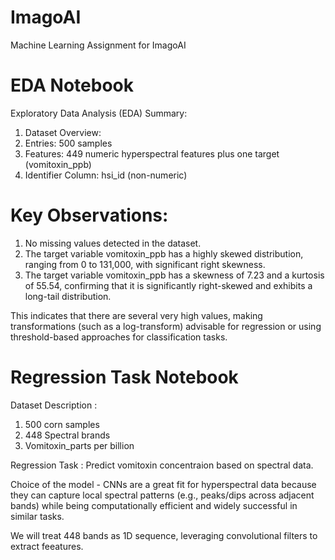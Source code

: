 # ImagoAI
Machine Learning Assignment for ImagoAI

# EDA Notebook 
Exploratory Data Analysis (EDA) Summary:
1. Dataset Overview:
2. Entries: 500 samples
3. Features: 449 numeric hyperspectral features plus one target (vomitoxin_ppb)
4. Identifier Column: hsi_id (non-numeric)
   
# Key Observations:
1. No missing values detected in the dataset.
2. The target variable vomitoxin_ppb has a highly skewed distribution, ranging from 0 to 131,000, with significant right skewness.
3. The target variable vomitoxin_ppb has a skewness of 7.23 and a kurtosis of 55.54, confirming that it is significantly right-skewed and exhibits a long-tail distribution.

This indicates that there are several very high values, making transformations (such as a log-transform) advisable for regression or using threshold-based approaches for classification tasks.

# Regression Task Notebook
Dataset Description :
1. 500 corn samples
2. 448 Spectral brands
3. Vomitoxin_parts per billion

Regression Task : Predict vomitoxin concentraion based on spectral data.

Choice of the model - CNNs are a great fit for hyperspectral data because they can capture local spectral patterns (e.g., peaks/dips across adjacent bands) while being computationally efficient and widely successful in similar tasks.

We will treat 448 bands as 1D sequence, leveraging convolutional filters to extract feeatures.
